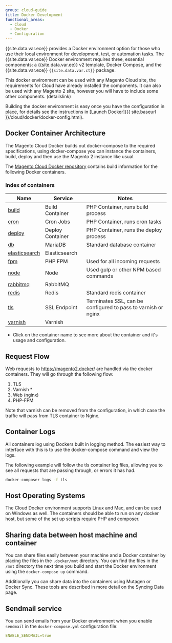 ```yaml
---
group: cloud-guide
title: Docker Development
functional_areas:
  - Cloud
  - Docker
  - Configuration
---
```


{{site.data.var.ece}} provides a Docker environment option for those who use their local environment for development, test, or automation tasks. The {{site.data.var.ece}} Docker environment requires three, essential components: a {{site.data.var.ee}} v2 template, Docker Compose, and the {{site.data.var.ece}} `{{site.data.var.ct}}` package. 

This docker environment can be used with any Magento Cloud site, the requirements for Cloud have already installed the components. It can also be used with any Magento 2 site, however you will have to include some other components. (detailslink)

Building the docker environment is easy once you have the configuration in place, for details see the instructions in [Launch Docker]({{ site.baseurl }}/cloud/docker/docker-config.html).

## Docker Container Architecture

The Magento Cloud Docker builds out docker-compose to the required specifications, using docker-compose you can instance the containers, build, deploy and then use the Magento 2 instance like usual.

The [Magento Cloud Docker repository](https://github.com/magento/magento-cloud-docker) contains build information for the following Docker containers.
  
### Index of containers

| Name       | Service   | Notes
| ------------- | ---------- | ------------------
| [build]({{site.baseurl}}/cloud/docker/docker-containers.html#build-container) | Build Container | PHP Container, runs build process
| [cron]({{site.baseurl}}/cloud/docker/docker-containers.html#cron-container) | Cron Jobs | PHP Container, runs cron tasks
| [deploy]({{site.baseurl}}/cloud/docker/docker-containers.html#deploy-container) | Deploy Container | PHP Container, runs the deploy process
| [db]({{site.baseurl}}/cloud/docker/docker-containers.html#database-container) | MariaDB     | Standard database container
| [elasticsearch]({{site.baseurl}}/cloud/docker/docker-containers.html#elasticsearch-container) | Elasticsearch | 
| [fpm]({{site.baseurl}}/cloud/docker/docker-containers.html#fpm-container) | PHP FPM | Used for all incoming requests
| [node]({{site.baseurl}}/cloud/docker/docker-containers.html#nodecontainer) | Node | Used gulp or other NPM based commands
| [rabbitmq]({{site.baseurl}}/cloud/docker/docker-containers.html#rabbitmq-container) | RabbitMQ | 
| [redis]({{site.baseurl}}/cloud/docker/docker-containers.html#redis-container) | Redis     |  Standard redis container
| [tls]({{site.baseurl}}/cloud/docker/docker-containers.html#tls-container) | SSL Endpoint | Terminates SSL, can be configured to pass to varnish or nginx
| [varnish]({{site.baseurl}}/cloud/docker/docker-containers.html#varnish-container) | Varnish |

* Click on the container name to see more about the container and it's usage and configuration.

## Request Flow

Web requests to https://magento2.docker/ are handled via the docker containers. They will go through the following flow:

1. TLS
2. Varnish *
3. Web (nginx)
4. PHP-FPM

Note that varnish can be removed from the configuration, in which case the traffic will pass from TLS container to Nginx. 

## Container Logs

All containers log using Dockers built in logging method. The easiest way to interface with this is to use the docker-compose command and view the logs.

The following example will follow the tls container log files, allowing you to see all requests that are passing through, or errors it has had.
```sh
docker-composer logs -f tls
```


## Host Operating Systems
The Cloud Docker environment supports Linux and Mac, and can be used on Windows as well. The containers should be able to run on any docker host, but some of the set up scripts require PHP and composer. 

## Sharing data between host machine and container

You can share files easily between your machine and a Docker container by placing the files in the `.docker/mnt` directory. You can find the files in the `/mnt` directory the next time you build and start the Docker environment using the `docker-compose up` command.

Additionally you can share data into the containers using Mutagen or Docker Sync. These tools are described in more detail on the Syncing Data page.

## Sendmail service

You can send emails from your Docker environment when you enable `sendmail` in the `docker-compose.yml` configuration file:

```yaml
ENABLE_SENDMAIL=true
```
